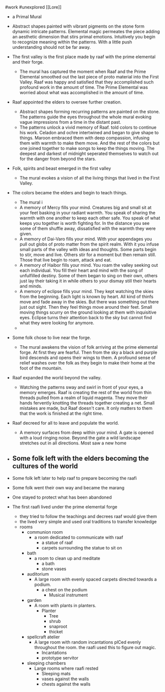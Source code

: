 #work #unexplored 
[[Lore]]

- a Primal Mural
- Abstract shapes painted with vibrant pigments on the stone form dynamic intricate patterns. Elemental magic permeates the piece adding an aesthetic dimension that stirs primal emotions. Intuitively you begin to recognize meaning within the patterns. With a little push understanding should not be far away.

- The first valley is the first place made by raaf with the prime elemental and their forge.
	- The mural has captured the moment when Raaf and the Prime Elemental smoothed out the last piece of proto material into the First Valley. Raaf was happy and satisfied that they accomplished such profound work in the amount of time. The Prime Elemental was worried about what was accomplished in the amount of time.
- Raaf appointed the elders to oversee further creation.
	- Abstract shapes forming recurring patterns are painted on the stone. The patterns guide the eyes throughout the whole mural evoking vague impressions from a time in the distant past. 
	- The patterns unlock a vivid memory of Raaf.  told colors to continue his work.  Celadon and ochre intertwined and began to give shape to things.  Maroon embraced them with deep compassion, infusing them with warmth to make them move. And the rest of the colors but one joined together to make songs to keep the things moving. The deepest and darkest of midnight seperated themselves to watch out for the danger from beyond the stars.
- Folk, spirits and beast emerged in the first valley
	- The mural evokes a vision of all the living things that lived in the First Valley. 
- The colors became the elders and begin to teach things.
	- The mural i
	- A memory of Mercy fills your mind. Creatures big and small sit at your feet basking in your radiant warmth. You speak of sharing the warmth with one another to keep each other safe. You speak of what keeps you together is worth fighting for. In the distance you see some of them shuffle away, dissatisfied with the warmth they were given. 
	- A memory of Dai-Varo fills your mind. With your appendages you pull out globs of proto matter from the spirit realm. With it you infuse small parts of the valley with ideas and thoughts. Some parts begin to stir, move and live.  Others stir for a moment but then remain still. Those that live begin to roam, attack and eat. 
	- A memory of Haibor fills your mind. You roam the valley seeking out each individual. You fill their heart and mind with the song of unfulfilled destiny. Some of them began to sing on their own, others just lay their taking it in while others to your dismay still their hearts and minds.
	- A memory of eclipse fills your mind. They kept watching the skies from the beginning. Each light is known by heart. All kind of thinfs move and fade away in the skies. But there was something out there just out sight. Then they feel things move around their feet. Small moving things scurry on the ground looking at them with inquisitive eyes. Eclipse turns their attention back to the sky but cannot find what they were looking for anymore.  
	- 
- Some folk chose to live near the forge.
	- The mural awakens the vision of folk arriving at the prime elemental forge. At first they are fearful. Then from the sky a black and purple bird descends and opens their wings to them. A profound sense of relief washes over the folk as they begin to make their home at the foot of the mountain.
- Raaf expanded the world beyond the valley.
	- Watching the patterns sway and swirl in front of your eyes, a memory emerges. Raaf is creating the rest of the world from thin threads pulled from a realm of liquid magenta. They move their hands fervently knotting the threads together creating a net. Small mistakes are made, but Raaf doesn't care. It only matters to them that the work is finished at the right time.  
- Raaf decreed for all to leave and populate the world.
	- A memory surfaces from deep within your mind. A gate is opened with a loud ringing noise. Beyond the gate a wild landscape stretches out in all directions. Most saw a new home 
- Some folk left with the elders becoming the cultures of the world
	- 
- Some folk left later to help raaf to prepare becoming the raafi
- Some folk went their own way and became the marang
- One stayed to protect what has been abandoned

- The first raafi lived under the prime elemental forge
	- they tried to follow the teachings and decrees raaf would give them
	- the lived very simple and used oral traditions to transfer knowledge
	- rooms
		- communion room
			- a room dedicated to communicate with raaf
				- a statue of raaf
				- carpets surrounding the statue to sit on
		- bath
			- a room to clean up and meditate
				- a bath
				- stone vases
		- auditorium
			- A large room with evenly spaced carpets directed towards a podium.
				- a chest on the podium
					- Musical instrument
		- garden
			- A room with plants in planters.
				- Planter
					- Tree
					- shrub
					- snaproot
					- thicket
		- spellcraft atelier
			- A large room with random incantations plCed evenly throughout the room. the raafi used this to figure out magic.
				- Incantations
				- prototype servitor
		- sleeping chambers
			- Large rooms where raafi rested
				- Sleeping mats
				- vases against the walls
				- chests against the walls
		
			
